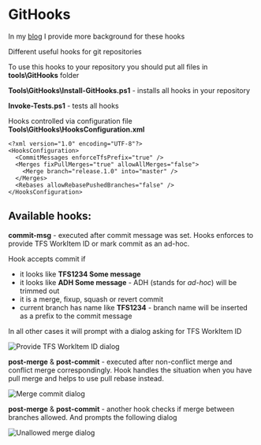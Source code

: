 # GitHooks #

In my [blog](http://mnaoumov.wordpress.com/2012/10/10/useful-git-hooks/) I provide more background for these hooks

Different useful hooks for git repositories

To use this hooks to your repository you should put all files in **tools\GitHooks** folder

**Tools\GitHooks\Install-GitHooks.ps1** - installs all hooks in your repository

**Invoke-Tests.ps1** - tests all hooks

Hooks controlled via configuration file **Tools\GitHooks\HooksConfiguration.xml** 

    <?xml version="1.0" encoding="UTF-8"?>
    <HooksConfiguration>
      <CommitMessages enforceTfsPrefix="true" />
      <Merges fixPullMerges="true" allowAllMerges="false">
        <Merge branch="release.1.0" into="master" />
      </Merges>
      <Rebases allowRebasePushedBranches="false" />
    </HooksConfiguration>

## Available hooks: ##

**commit-msg** - executed after commit message was set. Hooks enforces to provide TFS WorkItem ID or mark commit as an ad-hoc.

Hook accepts commit if

- it looks like **TFS1234 Some message**
- it looks like **ADH Some message** - ADH (stands for *ad-hoc*) will be trimmed out
- it is a merge, fixup, squash or revert commit
- current branch has name like **TFS1234** - branch name will be inserted as a prefix to the commit message

In all other cases it will prompt with a dialog asking for TFS WorkItem ID

![Provide TFS WorkItem ID dialog](https://bitbucket.org/mnaoumov/githooks/raw/master/Help/images/provide-tfs-work-item-id-dialog.png)

**post-merge** & **post-commit** - executed after non-conflict merge and conflict merge correspondingly. Hook handles the situation when you have pull merge and helps to use pull rebase instead.

![Merge commit dialog](https://bitbucket.org/mnaoumov/githooks/raw/master/Help/images/merge-commit-dialog.png)


**post-merge** & **post-commit** - another hook checks if merge between branches allowed. And prompts the following dialog

![Unallowed merge dialog](https://bitbucket.org/mnaoumov/githooks/raw/master/Help/images/unallowed-merge-dialog.png)